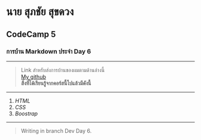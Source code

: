 # นาย สุภชัย สุขดวง 
##  CodeCamp 5
###  การบ้าน Markdown ประจำ Day 6
***
> Link สำหรับส่งการบ้านของผมตามด้านล่างนี้  
[My github](https://github.com/Supachai-Sukd/Homework_codecamp_5/tree/master/CodeCamp5)  
  **สิ่งที่ได้เรียนรู้จากคอร์สนี้ไปแล้วมีดังนี้**  
  ---
  1. _HTML_
  2. _CSS_
  3. _Boostrap_

---

> Writing in branch Dev Day 6.